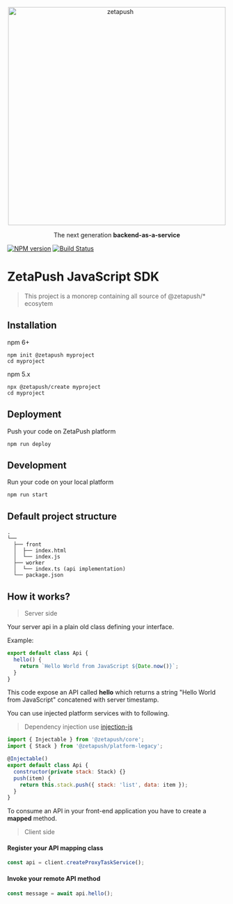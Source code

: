 <p align="center">
  <a href="https://zetapush.com/">
    <img alt="zetapush" src="https://www.zetapush.com/wp-content/uploads/2018/09/ZPlogo-websafe.png" width="500">
  </a>
</p>

<p align="center">
  The next generation <strong>backend-as-a-service</strong>
</p>

[![NPM version][npm-version-image]][npm-url]
[![Build Status][build-status-image]][build-status-url]

# ZetaPush JavaScript SDK

> This project is a monorep containing all source of @zetapush/* ecosytem

## Installation

npm 6+

```console
npm init @zetapush myproject
cd myproject
```

npm 5.x

```console
npx @zetapush/create myproject
cd myproject
```

## Deployment

Push your code on ZetaPush platform

```console
npm run deploy
```

## Development

Run your code on your local platform

```console
npm run start
```

## Default project structure

```console
.
└──
  ├── front
  │  ├── index.html
  │  └── index.js
  ├── worker
  │  └── index.ts (api implementation)
  └── package.json
```

## How it works?

> Server side

Your server api in a plain old class defining your interface.

Example:

```js
export default class Api {
  hello() {
    return `Hello World from JavaScript ${Date.now()}`;
  }
}
```

This code expose an API called **hello** which returns a string "Hello World from JavaScript" concatened with server timestamp.

You can use injected platform services with to following.

> Dependency injection use [injection-js](https://github.com/mgechev/injection-js)

```js
import { Injectable } from '@zetapush/core';
import { Stack } from '@zetapush/platform-legacy';

@Injectable()
export default class Api {
  constructor(private stack: Stack) {}
  push(item) {
    return this.stack.push({ stack: 'list', data: item });
  }
}
```

To consume an API in your front-end application you have to create a **mapped** method.

> Client side

#### Register your API mapping class

```js
const api = client.createProxyTaskService();
```

#### Invoke your remote API method

```js
const message = await api.hello();
```

[npm-version-image]: http://img.shields.io/npm/v/@zetapush/client.svg?style=flat-square
[npm-url]: https://npmjs.org/package/@zetapush/client

[build-status-image]: http://img.shields.io/travis/zetapush/zetapush.svg?style=flat-square
[build-status-url]: http://travis-ci.org/zetapush/zetapush

